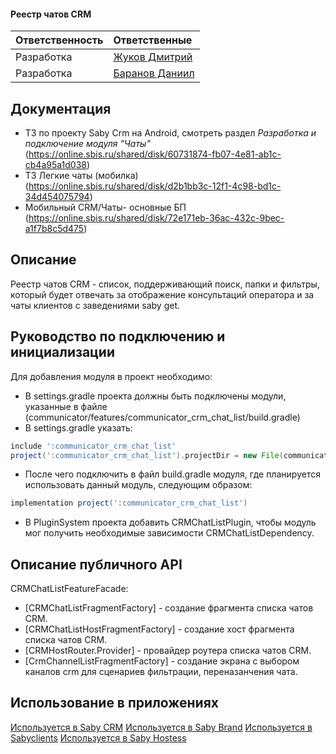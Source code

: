 #### Реестр чатов CRM
| Ответственность | Ответственные                                                                        |
|-----------------|:-------------------------------------------------------------------------------------|
| Разработка      | [Жуков Дмитрий](https://online.sbis.ru/person/6148dfb3-2e78-4328-89f3-6cff9625ceae)  |
| Разработка      | [Баранов Даниил](https://online.sbis.ru/person/9ec1d410-7a2c-40f0-bf00-7d1db5d1c30f) |

## Документация
- ТЗ по проекту Saby Crm на Android, смотреть раздел *Разработка и подключение модуля "Чаты"*
  (https://online.sbis.ru/shared/disk/60731874-fb07-4e81-ab1c-cb4a95a1d038)
- ТЗ Легкие чаты (мобилка) (https://online.sbis.ru/shared/disk/d2b1bb3c-12f1-4c98-bd1c-34d454075794)
- Мобильный CRM/Чаты- основные БП (https://online.sbis.ru/shared/disk/72e171eb-36ac-432c-9bec-a1f7b8c5d475)

## Описание
Реестр чатов CRM - список, поддерживающий поиск, папки и фильтры,
который будет отвечать за отображение консультаций оператора и за чаты клиентов с заведениями saby get.

## Руководство по подключению и инициализации

Для добавления модуля в проект необходимо:
- В settings.gradle проекта должны быть подключены модули,
  указанные в файле (communicator/features/communicator_crm_chat_list/build.gradle)
- В settings.gradle указать:
```groovy
include ':communicator_crm_chat_list'
project(':communicator_crm_chat_list').projectDir = new File(communicatorDir, "features/communicator_crm_chat_list")
```
- После чего подключить в файл build.gradle модуля, где планируется использовать данный модуль, следующим образом:
```groovy
implementation project(':communicator_crm_chat_list')
```
- В PluginSystem проекта добавить CRMChatListPlugin, чтобы модуль мог получить необходимые зависимости
  CRMChatListDependency.

## Описание публичного API
CRMChatListFeatureFacade:
- [CRMChatListFragmentFactory] - создание фрагмента списка чатов CRM.
- [CRMChatListHostFragmentFactory] - создание хост фрагмента списка чатов CRM.
- [CRMHostRouter.Provider] - провайдер роутера списка чатов CRM.
- [CrmChannelListFragmentFactory] - создание экрана с выбором каналов crm для сценариев фильтрации, переназанчения чата.

## Использование в приложениях
[Используется в Saby CRM](https://git.sbis.ru/mobileworkspace/apps/droid/crm)
[Используется в Saby Brand](https://git.sbis.ru/mobileworkspace/apps/droid/sabybrand)
[Используется в Sabyclients](https://git.sbis.ru/mobileworkspace/apps/droid/sabyclients)
[Используется в Saby Hostess](https://git.sbis.ru/mobileworkspace/apps/droid/sabyhostesspresto)